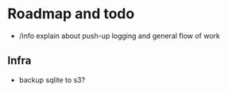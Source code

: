 # Roadmap and todo

* /info explain about push-up logging and general flow of work

## Infra

* backup sqlite to s3?
